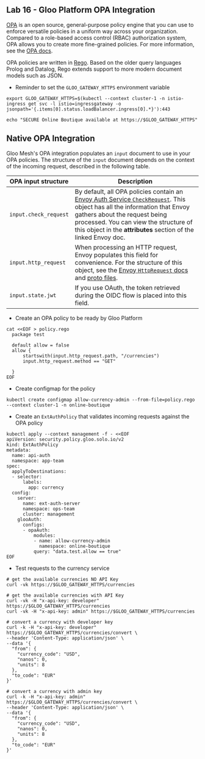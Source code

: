 ## Lab 16 - Gloo Platform OPA Integration <a name="lab-16---gloo-platform-opa-integration-"></a>

[OPA](https://www.openpolicyagent.org/) is an open source, general-purpose policy engine that you can use to enforce versatile policies in a uniform way across your organization. Compared to a role-based access control (RBAC) authorization system, OPA allows you to create more fine-grained policies. For more information, see the [OPA docs](https://www.openpolicyagent.org/docs/latest/comparison-to-other-systems/).

OPA policies are written in [Rego](https://www.openpolicyagent.org/docs/latest/policy-language/). Based on the older query languages Prolog and Datalog, Rego extends support to more modern document models such as JSON.
* Reminder to set the `GLOO_GATEWAY_HTTPS` environment variable
```shell
export GLOO_GATEWAY_HTTPS=$(kubectl --context cluster-1 -n istio-ingress get svc -l istio=ingressgateway -o jsonpath='{.items[0].status.loadBalancer.ingress[0].*}'):443

echo "SECURE Online Boutique available at https://$GLOO_GATEWAY_HTTPS"
```

## Native OPA Integration

Gloo Mesh's OPA integration populates an `input` document to use in your OPA policies. The structure of the `input` document depends on the context of the incoming request, described in the following table.

| OPA input structure | Description |
| --- | --- |
| `input.check_request` | By default, all OPA policies contain an [Envoy Auth Service `CheckRequest`](https://www.envoyproxy.io/docs/envoy/latest/api-v3/service/auth/v3/external_auth.proto#service-auth-v3-checkrequest). This object has all the information that Envoy gathers about the request being processed. You can view the structure of this object in the **attributes** section of the linked Envoy doc. | 
| `input.http_request` | When processing an HTTP request, Envoy populates this field for convenience. For the structure of this object, see the [Envoy `HttpRequest` docs](https://www.envoyproxy.io/docs/envoy/latest/api-v3/service/auth/v3/attribute_context.proto#service-auth-v3-attributecontext-httprequest) and [proto files](https://github.com/envoyproxy/envoy/blob/main/api/envoy/service/auth/v3/attribute_context.proto#L95). | 
| `input.state.jwt` | If you use OAuth, the token retrieved during the OIDC flow is placed into this field. |

* Create an OPA policy to be ready by Gloo Platform
```shell
cat <<EOF > policy.rego
  package test
   
  default allow = false
  allow {
      startswith(input.http_request.path, "/currencies")
      input.http_request.method == "GET"
      
  }
EOF
```

* Create configmap for the policy
```shell
kubectl create configmap allow-currency-admin --from-file=policy.rego --context cluster-1 -n online-boutique
```

* Create an `ExtAuthPolicy` that validates incoming requests against the OPA policy
```shell
kubectl apply --context management -f - <<EOF
apiVersion: security.policy.gloo.solo.io/v2
kind: ExtAuthPolicy
metadata:
  name: api-auth
  namespace: app-team
spec:
  applyToDestinations:
  - selector:
      labels:
        app: currency
  config:
    server:
      name: ext-auth-server
      namespace: ops-team
      cluster: management
    glooAuth:
      configs:
      - opaAuth:
          modules:
          - name: allow-currency-admin
            namespace: online-boutique
          query: "data.test.allow == true"
EOF
```

* Test requests to the currency service
```shell
# get the available currencies NO API Key
curl -vk https://$GLOO_GATEWAY_HTTPS/currencies

# get the available currencies with API Key
curl -vk -H "x-api-key: developer" https://$GLOO_GATEWAY_HTTPS/currencies
curl -vk -H "x-api-key: admin" https://$GLOO_GATEWAY_HTTPS/currencies

# convert a currency with developer key
curl -k -H "x-api-key: developer" https://$GLOO_GATEWAY_HTTPS/currencies/convert \
--header 'Content-Type: application/json' \
--data '{
  "from": {
    "currency_code": "USD",
    "nanos": 0,
    "units": 8
  },
  "to_code": "EUR"
}'

# convert a currency with admin key
curl -k -H "x-api-key: admin" https://$GLOO_GATEWAY_HTTPS/currencies/convert \
--header 'Content-Type: application/json' \
--data '{
  "from": {
    "currency_code": "USD",
    "nanos": 0,
    "units": 8
  },
  "to_code": "EUR"
}'
```

